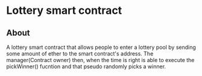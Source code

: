 # Lottery smart contract <br/>
## About<br/>

A lottery smart contract that allows people to enter a lottery pool by sending some amount of ether to the smart contract's address. The manager(Contract owner) then, when the time is right is able to execute the pickWinner() fucntion and that pseudo randomly picks a winner.

